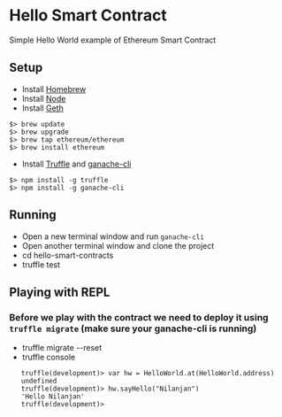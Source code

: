 # Hello Smart Contract

Simple Hello World example of Ethereum Smart Contract

## Setup

* Install [Homebrew](https://brew.sh/)
* Install [Node](https://nodejs.org/)
* Install [Geth](https://www.ethereum.org/cli)
```
$> brew update
$> brew upgrade
$> brew tap ethereum/ethereum
$> brew install ethereum
```
* Install [Truffle](http://truffleframework.com/) and [ganache-cli](https://github.com/trufflesuite/ganache-cli)
```
$> npm install -g truffle
$> npm install -g ganache-cli
```

## Running

* Open a new terminal window and run ```ganache-cli```
* Open another terminal window and clone the project
* cd hello-smart-contracts
* truffle test


## Playing with REPL

### Before we play with the contract we need to deploy it using ```truffle migrate``` (make sure your ganache-cli is running)
* truffle migrate --reset
* truffle console
```
   truffle(development)> var hw = HelloWorld.at(HelloWorld.address)
   undefined
   truffle(development)> hw.sayHello("Nilanjan")
   'Hello Nilanjan'
   truffle(development)>
```   
